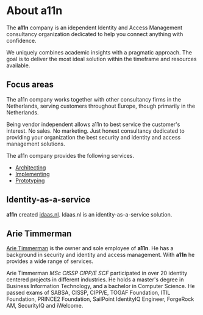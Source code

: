 
# About a11n

The __a11n__ company is an idependent Identity and Access Management consultancy organization dedicated to help you connect anything with confidence.

We uniquely combines academic insights with a pragmatic approach. The goal is to deliver the most ideal solution within the timeframe and resources available.

## Focus areas

The a11n company works together with other consultancy firms in the Netherlands, serving customers throughout Europe, though primarily in the Netherlands.

Being vendor independent allows a11n to best service the customer's interest. No sales. No marketing. Just honest consultancy dedicated to providing your organization the best security and identity and access management solutions.

The a11n company provides the following services.

* [Architecting](/services/solution_architecture/)
* [Implementing](/services/identity_solution_implementation/)
* [Prototyping](/services/rapid_identity_prototyping/)

## Identity-as-a-service

__a11n__ created [idaas.nl](https://www.idaas.nl/). Idaas.nl is an identity-as-a-service solution.

## Arie Timmerman

<a href="https://www.linkedin.com/in/arietimmerman">Arie Timmerman</a> is the owner and sole employee of __a11n__. He has a background in security and identity and access management. With __a11n__ he provides a wide range of services.

Arie Timmerman _MSc CISSP CIPP/E SCF_ participated in over 20 identity centered projects in different industries. He holds a master's degree in Business Information Technology, and a bachelor in Computer Science. He passed exams of SABSA, CISSP, CIPP/E, TOGAF Foundation, ITIL Foundation, PRINCE2 Foundation, SailPoint IdentityIQ Engineer, ForgeRock AM, SecurityIQ and iWelcome.
